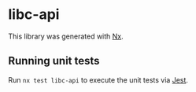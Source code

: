 # libc-api

This library was generated with [Nx](https://nx.dev).

## Running unit tests

Run `nx test libc-api` to execute the unit tests via [Jest](https://jestjs.io).
